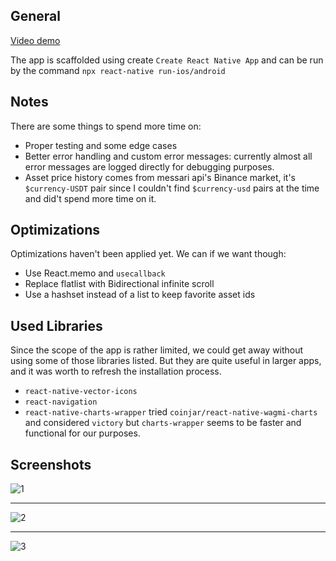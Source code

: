 ## General

[Video demo](https://www.youtube.com/watch?v=aNg5kDxL6mU)

The app is scaffolded using create `Create React Native App` and can be run
by the command `npx react-native run-ios/android`

## Notes

There are some things to spend more time on:

- Proper testing and some edge cases
- Better error handling and custom error messages: currently almost all error messages are logged directly for debugging purposes.
- Asset price history comes from messari api's Binance market, it's `$currency-USDT` pair since I couldn't find `$currency-usd` pairs at the time and did't spend more time on it.

## Optimizations

Optimizations haven't been applied yet. We can if we want though:

- Use React.memo and `usecallback`
- Replace flatlist with Bidirectional infinite scroll
- Use a hashset instead of a list to keep favorite asset ids

## Used Libraries

Since the scope of the app is rather limited, we could get away without using some of those libraries listed. But they are quite useful in larger apps, and it was worth to refresh the installation process.

- `react-native-vector-icons`
- `react-navigation`
- `react-native-charts-wrapper` tried `coinjar/react-native-wagmi-charts` and considered `victory`
  but `charts-wrapper` seems to be faster and functional for our purposes.

## Screenshots

![1](https://i.ibb.co/dJBKTZm/1.png)

---

![2](https://i.ibb.co/fvck9sH/2.png)

---

![3](https://i.ibb.co/7RRQFz0/3.png)
